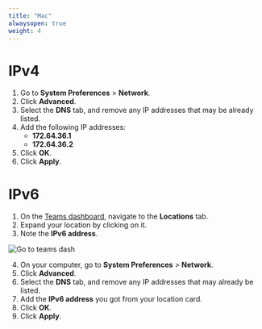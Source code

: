 ```yaml
---
title: "Mac"
alwaysopen: true
weight: 4
---
```

# IPv4
1. Go to **System Preferences** > **Network**.
2. Click **Advanced**.
3. Select the **DNS** tab, and remove any IP addresses that may be already listed.
4. Add the following IP addresses:
    * **172.64.36.1**
    * **172.64.36.2**
5. Click **OK**.
6. Click **Apply**.

# IPv6

1. On the [Teams dashboard](https://dash.teams.cloudflare.com), navigate to the **Locations** tab.
1. Expand your location by clicking on it.
1. Note the **IPv6 address**.

![Go to teams dash](../../static/ipv6-mac.png)

4. On your computer, go to **System Preferences** > **Network**.
5. Click **Advanced**.
6. Select the **DNS** tab, and remove any IP addresses that may already be listed.
7. Add the **IPv6 address** you got from your location card.
8. Click **OK**.
9. Click **Apply**.